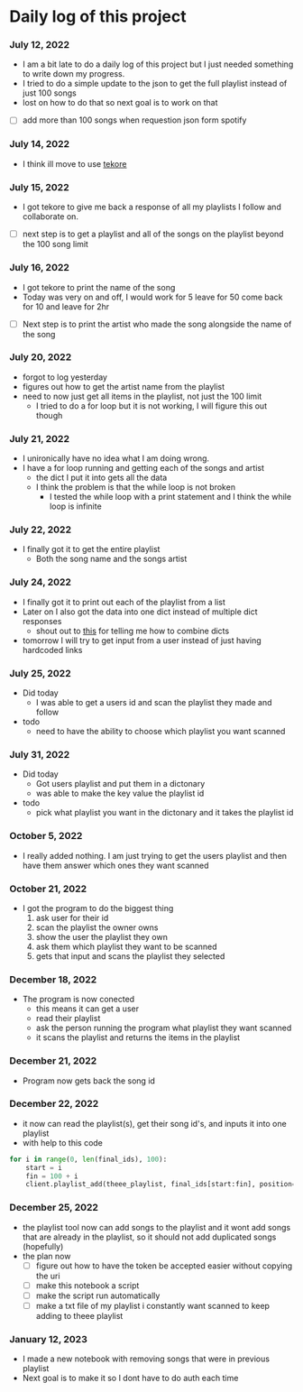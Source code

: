 # Daily log of this project

### July 12, 2022
- I am a bit late to do a daily log of this project but I just needed something to write down my progress.
- I tried to do a simple update to the json to get the full playlist instead of just 100 songs
- lost on how to do that so next goal is to work on that
- [ ] add more than 100 songs when requestion json form spotify 

### July 14, 2022
- I think ill move to use [tekore](https://tekore.readthedocs.io/en/stable/examples/scripts/play_saved_album.html)

### July 15, 2022
- I got tekore to give me back a response of all my playlists I follow and collaborate on.
- [ ] next step is to get a playlist and all of the songs on the playlist beyond the 100 song limit

### July 16, 2022
- I got tekore to print the name of the song
- Today was very on and off, I would work for 5 leave for 50 come back for 10 and leave for 2hr
- [ ] Next step is to print the artist who made the song alongside the name of the song

### July 20, 2022
- forgot to log yesterday 
- figures out how to get the artist name from the playlist
- need to now just get all items in the playlist, not just the 100 limit
  - I tried to do a for loop but it is not working, I will figure this out though

### July 21, 2022
- I unironically have no idea what I am doing wrong. 
- I have a for loop running and getting each of the songs and artist
  - the dict I put it into gets all the data
  - I think the problem is that the while loop is not broken
    - I tested the while loop with a print statement and I think the while loop is infinite

### July 22, 2022
- I finally got it to get the entire playlist
  - Both the song name and the songs artist


### July 24, 2022
- I finally got it to print out each of the playlist from a list
- Later on I also got the data into one dict instead of multiple dict responses
  - shout out to [this](https://towardsdatascience.com/merge-dictionaries-in-python-d4e9ce137374) for telling me how to combine dicts
- tomorrow I will try to get input from a user instead of just having hardcoded links

### July 25, 2022
- Did today
  - I was able to get a users id and scan the playlist they made and follow
- todo
  - need to have the ability to choose which playlist you want scanned 


### July 31, 2022
- Did today
  - Got users playlist and put them in a dictonary
  - was able to make the key value the playlist id
- todo
  - pick what playlist you want in the dictonary and it takes the playlist id

### October 5, 2022
- I really added nothing. I am just trying to get the users playlist and then have them answer which ones they want scanned


### October 21, 2022
- I got the program to do the biggest thing
  1. ask user for their id
  2. scan the playlist the owner owns
  3. show the user the playlist they own
  4. ask them which playlist they want to be scanned
  5. gets that input and scans the playlist they selected

### December 18, 2022
- The program is now conected
  - this means it can get a user
  - read their playlist
  - ask the person running the program what playlist they want scanned
  - it scans the playlist and returns the items in the playlist


### December 21, 2022
- Program now gets back the song id


### December 22, 2022
- it now can read the playlist(s), get their song id's, and inputs it into one playlist
- with help to this code 
```python
for i in range(0, len(final_ids), 100):
    start = i
    fin = 100 + i
    client.playlist_add(theee_playlist, final_ids[start:fin], position=0)

```


### December 25, 2022
- the playlist tool now can add songs to the playlist and it wont add songs that are already in the playlist, so it should not add duplicated songs (hopefully)
- the plan now 
  - [ ] figure out how to have the token be accepted easier without copying the uri
  - [ ] make this notebook a script
  - [ ] make the script run automatically
  - [ ] make a txt file of my playlist i constantly want scanned to keep adding to theee playlist

### January 12, 2023
- I made a new notebook with removing songs that were in previous playlist
- Next goal is to make it so I dont have to do auth each time










